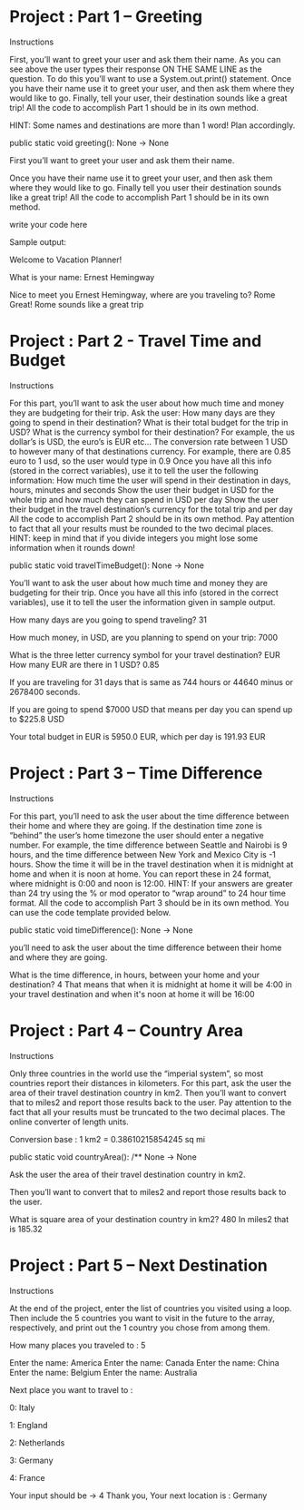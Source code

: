 # Project : Part 1 – Greeting

Instructions

First, you’ll want to greet your user and ask them their name. As you can see above the user types their response ON THE SAME LINE as the question. To do this you’ll want to use a System.out.print() statement. Once you have their name use it to greet your user, and then ask them where they would like to go. Finally, tell your user, their destination sounds like a great trip! All the code to accomplish Part 1 should be in its own method.

HINT: Some names and destinations are more than 1 word! Plan accordingly.

public static void greeting(): None -> None

First you’ll want to greet your user and ask them their name.

Once you have their name use it to greet your user, and then ask them where they would like to go. Finally tell you user their destination sounds like a great trip! All the code to accomplish Part 1 should be in its own method.

write your code here

Sample output:

Welcome to Vacation Planner!

What is your name: Ernest Hemingway

Nice to meet you Ernest Hemingway, where are you traveling to? Rome Great! Rome sounds like a great trip



# Project : Part 2 - Travel Time and Budget

Instructions

For this part, you’ll want to ask the user about how much time and money they are budgeting for their trip. Ask the user: How many days are they going to spend in their destination? What is their total budget for the trip in USD? What is the currency symbol for their destination? For example, the us dollar’s is USD, the euro’s is EUR etc... The conversion rate between 1 USD to however many of that destinations currency. For example, there are 0.85 euro to 1 usd, so the user would type in 0.9 Once you have all this info (stored in the correct variables), use it to tell the user the following information: How much time the user will spend in their destination in days, hours, minutes and seconds Show the user their budget in USD for the whole trip and how much they can spend in USD per day Show the user their budget in the travel destination’s currency for the total trip and per day All the code to accomplish Part 2 should be in its own method. Pay attention to fact that all your results must be rounded to the two decimal places. HINT: keep in mind that if you divide integers you might lose some information when it rounds down!

public static void travelTimeBudget(): None -> None

You’ll want to ask the user about how much time and money they are budgeting for their trip. Once you have all this info (stored in the correct variables), use it to tell the user the information given in sample output.

How many days are you going to spend traveling? 31

How much money, in USD, are you planning to spend on your trip: 7000

What is the three letter currency symbol for your travel destination? EUR How many EUR are there in 1 USD? 0.85

If you are traveling for 31 days that is same as 744 hours or 44640 minus or 2678400 seconds.

If you are going to spend $7000 USD that means per day you can spend up to $225.8 USD

Your total budget in EUR is 5950.0 EUR, which per day is 191.93 EUR

# Project : Part 3 – Time Difference

Instructions

For this part, you’ll need to ask the user about the time difference between their home and where they are going. If the destination time zone is “behind” the user’s home timezone the user should enter a negative number. For example, the time difference between Seattle and Nairobi is 9 hours, and the time difference between New York and Mexico City is -1 hours. Show the time it will be in the travel destination when it is midnight at home and when it is noon at home. You can report these in 24 format, where midnight is 0:00 and noon is 12:00. HINT: If your answers are greater than 24 try using the % or mod operator to “wrap around” to 24 hour time format. All the code to accomplish Part 3 should be in its own method. You can use the code template provided below.

public static void timeDifference(): None -> None

you’ll need to ask the user about the time difference between their home and where they are going.

What is the time difference, in hours, between your home and your destination? 4 That means that when it is midnight at home it will be 4:00 in your travel destination and when it's noon at home it will be 16:00

# Project : Part 4 – Country Area

Instructions

Only three countries in the world use the “imperial system”, so most countries report their distances in kilometers. For this part, ask the user the area of their travel destination country in km2. Then you’ll want to convert that to miles2 and report those results back to the user. Pay attention to the fact that all your results must be truncated to the two decimal places. The online converter of length units.

Conversion base : 1 km2 = 0.38610215854245 sq mi

public static void countryArea(): /** None -> None

Ask the user the area of their travel destination country in km2.

Then you’ll want to convert that to miles2 and report those results back to the user.

What is square area of your destination country in km2? 480 In miles2 that is 185.32

# Project : Part 5 – Next Destination

Instructions

At the end of the project, enter the list of countries you visited using a loop. Then include the 5 countries you want to visit in the future to the array, respectively, and print out the 1 country you chose from among them.

How many places you traveled to : 5

Enter the name: America Enter the name: Canada Enter the name: China Enter the name: Belgium Enter the name: Australia

Next place you want to travel to :

0: Italy

1: England

2: Netherlands

3: Germany

4: France

Your input should be -> 4
Thank you, Your next location is : Germany